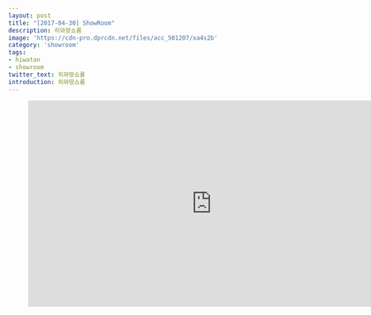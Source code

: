 ```yaml
---
layout: post
title: "[2017-04-30] ShowRoom"
description: 히와땅쇼룸
image: 'https://cdn-pro.dprcdn.net/files/acc_501207/xa4s2b'
category: 'showroom'
tags:
- hiwatan
- showroom
twitter_text: 히와땅쇼룸
introduction: 히와땅쇼룸
---
```

<figure class="video_container">
<iframe width="740" height="416" src="https://serviceapi.nmv.naver.com/flash/convertIframeTag.nhn?vid=4A4FD3683A3130C99D5C18D00D22679809A4&outKey=V1255769008606b9c6682ed1464ab6e9d89bf07395001a8f5fabaed1464ab6e9d89bf" frameborder="no" scrolling="no" webkitallowfullscreen mozallowfullscreen allowfullscreen></iframe>
</figure>

